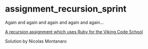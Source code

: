 # assignment_recursion_sprint
Again and again and again and again and again...

[A recursion assignment which uses Ruby for the Viking Code School](http://www.vikingcodeschool.com)

Solution by Nicolas Montanaro